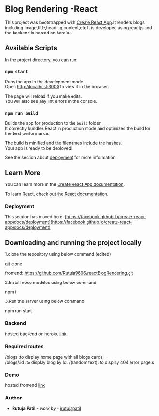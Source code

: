 # Blog Rendering -React

This project was bootstrapped with [Create React App](https://github.com/facebook/create-react-app).It renders blogs including image,title,heading,content,etc.It is developed using reactjs and the backend is hosted on heroku.

## Available Scripts

In the project directory, you can run:

### `npm start`

Runs the app in the development mode.\
Open [http://localhost:3000](http://localhost:3000) to view it in the browser.

The page will reload if you make edits.\
You will also see any lint errors in the console.

### `npm run build`

Builds the app for production to the `build` folder.\
It correctly bundles React in production mode and optimizes the build for the best performance.

The build is minified and the filenames include the hashes.\
Your app is ready to be deployed!

See the section about [deployment](https://facebook.github.io/create-react-app/docs/deployment) for more information.

## Learn More

You can learn more in the [Create React App documentation](https://facebook.github.io/create-react-app/docs/getting-started).

To learn React, check out the [React documentation](https://reactjs.org/).

### Deployment

This section has moved here: [https://facebook.github.io/create-react-app/docs/deployment](https://facebook.github.io/create-react-app/docs/deployment)

## Downloading and running the project locally

1.clone the repository using below command (edited)

git clone

frontend: https://github.com/Rutuja9696/reactBlogRendering.git

2.Install node modules using below command

npm i

3.Run the server using below command

npm run start

### Backend

hosted backend on heroku [link](https://blog-rendering1.herokuapp.com/blogs)

### Required routes

/blogs :to display home page with all blogs cards.\
/blogs/:id :to display blog by Id.
/(random text): to display 404 error page.s

### Demo

hosted frontend [link](https://react-blog-rendering-lilac.vercel.app/blogs)

### Author

- **Rutuja Patil** - _work by_ - [irutujapatil](https://github.com/Rutuja9696)
